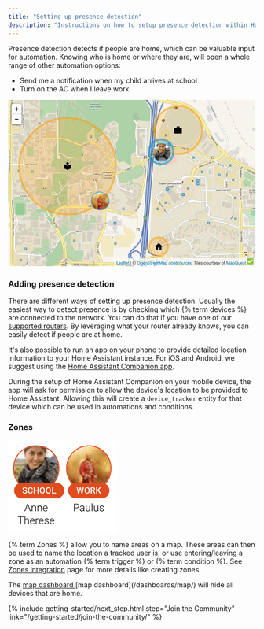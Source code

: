 ```yaml
---
title: "Setting up presence detection"
description: "Instructions on how to setup presence detection within Home Assistant."
---
```


Presence detection detects if people are home, which can be valuable input for automation. Knowing who is home or where they are, will open a whole range of other automation options:

- Send me a notification when my child arrives at school
- Turn on the AC when I leave work

![Screenshot of Home Assistant showing a school, work and home zone and two people.](/images/screenshots/map.png)

### Adding presence detection

There are different ways of setting up presence detection. Usually the easiest way to detect presence is by checking which {% term devices %} are connected to the network. You can do that if you have one of our [supported routers][routers]. By leveraging what your router already knows, you can easily detect if people are at home.

It's also possible to run an app on your phone to provide detailed location information to your Home Assistant instance. For iOS and Android, we suggest using the [Home Assistant Companion app][companion].

During the setup of Home Assistant Companion on your mobile device, the app will ask for permission to allow the device's location to be provided to Home Assistant. Allowing this will create a `device_tracker` entity for that device which can be used in automations and conditions.

### Zones

![Map with zones](/images/screenshots/badges-zone.png)

{% term Zones %} allow you to name areas on a map. These areas can then be used to name the location a tracked user is, or use entering/leaving a zone as an automation {% term trigger %} or {% term condition %}. See [Zones integration](/integrations/zone/) page for more details like creating zones.

<div class='note'>
The <a href="/dashboards/map/">map dashboard
        </a>[map dashboard](/dashboards/map/) will hide all devices that are home.
</div>

[routers]: /integrations/#presence-detection
[nmap]: /integrations/nmap_tracker
[ha-bluetooth]: /integrations/bluetooth_tracker
[ha-bluetooth-le]: /integrations/bluetooth_le_tracker
[ha-locative]: /integrations/locative
[ha-gpslogger]: /integrations/gpslogger
[ha-presence]: /integrations/#presence-detection
[mqtt-self]: /integrations/mqtt/#run-your-own
[mqtt-cloud]: /integrations/mqtt/#cloudmqtt
[zone]: /integrations/zone/
[trigger]: /getting-started/automation-trigger/#zone-trigger
[condition]: /getting-started/automation-condition/#zone-condition
[companion]: https://companion.home-assistant.io/

{% include getting-started/next_step.html step="Join the Community" link="/getting-started/join-the-community/" %}

